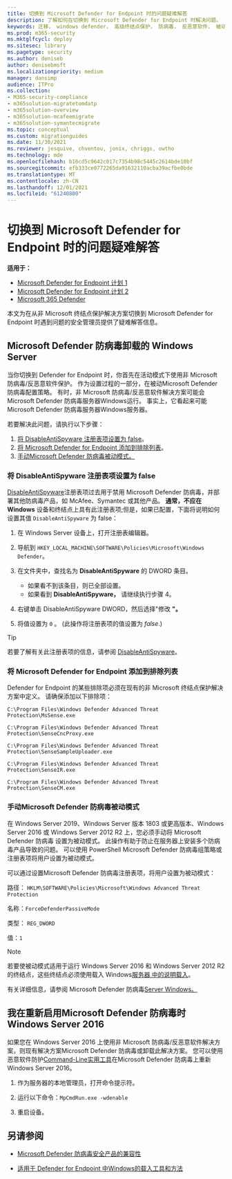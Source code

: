 ```yaml
---
title: 切换到 Microsoft Defender for Endpoint 时的问题疑难解答
description: 了解如何在切换到 Microsoft Defender for Endpoint 时解决问题。
keywords: 迁移， windows defender， 高级终结点保护， 防病毒， 反恶意软件， 被动模式， 主动模式， 疑难解答
ms.prod: m365-security
ms.mktglfcycl: deploy
ms.sitesec: library
ms.pagetype: security
ms.author: deniseb
author: denisebmsft
ms.localizationpriority: medium
manager: dansimp
audience: ITPro
ms.collection:
- M365-security-compliance
- m365solution-migratetomdatp
- m365solution-overview
- m365solution-mcafeemigrate
- m365solution-symantecmigrate
ms.topic: conceptual
ms.custom: migrationguides
ms.date: 11/30/2021
ms.reviewer: jesquive, chventou, jonix, chriggs, owtho
ms.technology: mde
ms.openlocfilehash: b16cd5c9642c017c7354b98c5445c2614bde10bf
ms.sourcegitcommit: efb333ce0772265da91632110acba39acfbe0bde
ms.translationtype: MT
ms.contentlocale: zh-CN
ms.lasthandoff: 12/01/2021
ms.locfileid: "61240800"
---
```

# <a name="troubleshooting-issues-when-switching-to-microsoft-defender-for-endpoint"></a>切换到 Microsoft Defender for Endpoint 时的问题疑难解答

**适用于：**
- [Microsoft Defender for Endpoint 计划 1](https://go.microsoft.com/fwlink/?linkid=2154037)
- [Microsoft Defender for Endpoint 计划 2](https://go.microsoft.com/fwlink/?linkid=2154037)
- [Microsoft 365 Defender](https://go.microsoft.com/fwlink/?linkid=2118804)

本文为在从非 Microsoft 终结点保护解决方案切换到 Microsoft Defender for Endpoint 时遇到问题的安全管理员提供了疑难解答信息。

## <a name="microsoft-defender-antivirus-is-getting-uninstalled-on-windows-server"></a>Microsoft Defender 防病毒卸载的 Windows Server

当你切换到 Defender for Endpoint 时，你首先在活动模式下使用非 Microsoft 防病毒/反恶意软件保护。 作为设置过程的一部分，在被动Microsoft Defender 防病毒配置策略。 有时，非 Microsoft 防病毒/反恶意软件解决方案可能会Microsoft Defender 防病毒服务器Windows运行。 事实上，它看起来可能Microsoft Defender 防病毒服务器Windows服务器。

若要解决此问题，请执行以下步骤：

1. [将 DisableAntiSpyware 注册表项设置为 false](#set-the-disableantispyware-registry-key-to-false)。
2. [将 Microsoft Defender for Endpoint 添加到排除列表](#add-microsoft-defender-for-endpoint-to-the-exclusion-list)。
3. [手动Microsoft Defender 防病毒被动模式。](#set-microsoft-defender-antivirus-to-passive-mode-manually)

### <a name="set-the-disableantispyware-registry-key-to-false"></a>将 DisableAntiSpyware 注册表项设置为 false

[DisableAntiSpyware](/windows-hardware/customize/desktop/unattend/security-malware-windows-defender-disableantispyware)注册表项过去用于禁用 Microsoft Defender 防病毒，并部署其他防病毒产品，如 McAfee、Symantec 或其他产品。 **通常，不应在 Windows** 设备和终结点上具有此注册表项;但是，如果已配置，下面将说明如何设置其值 `DisableAntiSpyware` 为 false：

1. 在 Windows Server 设备上，打开注册表编辑器。

2. 导航到 `HKEY_LOCAL_MACHINE\SOFTWARE\Policies\Microsoft\Windows Defender`。

3. 在文件夹中，查找名为 **DisableAntiSpyware** 的 DWORD 条目。
   - 如果看不到该条目，则已全部设置。
   - 如果看到 **DisableAntiSpyware，** 请继续执行步骤 4。

4. 右键单击 DisableAntiSpyware DWORD，然后选择"修改 **"。**

5. 将值设置为 `0` 。  (此操作将注册表项的值设置为 *false*.) 

> [!TIP]
> 若要了解有关此注册表项的信息，请参阅 [DisableAntiSpyware](/windows-hardware/customize/desktop/unattend/security-malware-windows-defender-disableantispyware)。

### <a name="add-microsoft-defender-for-endpoint-to-the-exclusion-list"></a>将 Microsoft Defender for Endpoint 添加到排除列表

Defender for Endpoint 的某些排除项必须在现有的非 Microsoft 终结点保护解决方案中定义。 请确保添加以下排除项：

`C:\Program Files\Windows Defender Advanced Threat Protection\MsSense.exe`

`C:\Program Files\Windows Defender Advanced Threat Protection\SenseCncProxy.exe`

`C:\Program Files\Windows Defender Advanced Threat Protection\SenseSampleUploader.exe`

`C:\Program Files\Windows Defender Advanced Threat Protection\SenseIR.exe`

`C:\Program Files\Windows Defender Advanced Threat Protection\SenseCM.exe`

### <a name="set-microsoft-defender-antivirus-to-passive-mode-manually"></a>手动Microsoft Defender 防病毒被动模式

在 Windows Server 2019、Windows Server 版本 1803 或更高版本、Windows Server 2016 或 Windows Server 2012 R2 上，您必须手动将 Microsoft Defender 防病毒 设置为被动模式。 此操作有助于防止在服务器上安装多个防病毒产品导致的问题。 可以使用 PowerShell Microsoft Defender 防病毒组策略或注册表项将用户设置为被动模式。

可以通过设置Microsoft Defender 防病毒注册表项，将用户设置为被动模式：

路径： `HKLM\SOFTWARE\Policies\Microsoft\Windows Advanced Threat Protection`

名称：`ForceDefenderPassiveMode`

类型： `REG_DWORD`

值：`1`

> [!NOTE]
> 若要使被动模式适用于运行 Windows Server 2016 和 Windows Server 2012 R2 的终结点，这些终结点必须使用载入 Windows[服务器 中的说明载入](configure-server-endpoints.md#windows-server-2012-r2-and-windows-server-2016)。

有关详细信息，请参阅 Microsoft Defender 防病毒[Server Windows。](microsoft-defender-antivirus-on-windows-server.md)

## <a name="i-am-having-trouble-re-enabling-microsoft-defender-antivirus-on-windows-server-2016"></a>我在重新启用Microsoft Defender 防病毒时Windows Server 2016

如果您在 Windows Server 2016 上使用非 Microsoft 防病毒/反恶意软件解决方案，则现有解决方案Microsoft Defender 防病毒或卸载此解决方案。 您可以使用恶意软件防护[Command-Line实用工具](command-line-arguments-microsoft-defender-antivirus.md)在Microsoft Defender 防病毒上重新Windows Server 2016。

1. 作为服务器的本地管理员，打开命令提示符。

2. 运行以下命令：`MpCmdRun.exe -wdenable`

3. 重启设备。

## <a name="see-also"></a>另请参阅

- [Microsoft Defender 防病毒安全产品的兼容性](microsoft-defender-antivirus-compatibility.md)

- [适用于 Defender for Endpoint 中Windows的载入工具和方法](configure-endpoints.md) 